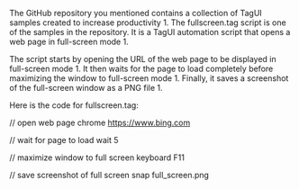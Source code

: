 The GitHub repository you mentioned contains a collection of TagUI samples created to increase productivity 1. The fullscreen.tag script is one of the samples in the repository. It is a TagUI automation script that opens a web page in full-screen mode 1.

The script starts by opening the URL of the web page to be displayed in full-screen mode 1. It then waits for the page to load completely before maximizing the window to full-screen mode 1. Finally, it saves a screenshot of the full-screen window as a PNG file 1.

Here is the code for fullscreen.tag:

// open web page
chrome https://www.bing.com

// wait for page to load
wait 5

// maximize window to full screen
keyboard F11

// save screenshot of full screen
snap full_screen.png
